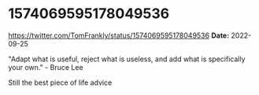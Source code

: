 # 1574069595178049536
https://twitter.com/TomFrankly/status/1574069595178049536
**Date:** 2022-09-25

"Adapt what is useful, reject what is useless, and add what is specifically your own." - Bruce Lee

Still the best piece of life advice
